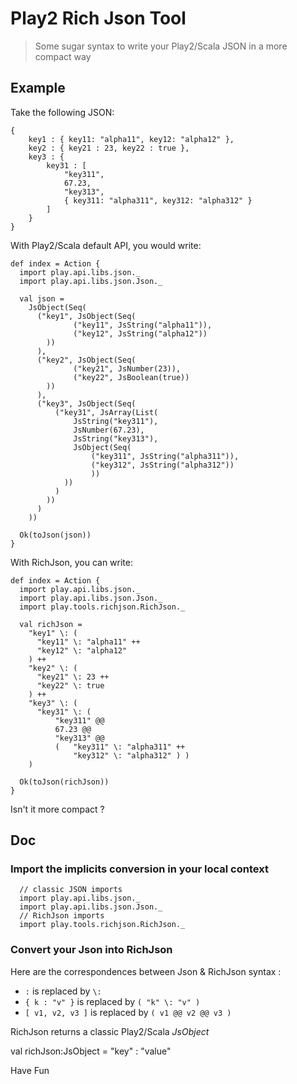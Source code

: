 # Play2 Rich Json Tool

> Some sugar syntax to write your Play2/Scala JSON in a more compact way 

## Example

Take the following JSON:

    {
    	key1 : { key11: "alpha11", key12: "alpha12" },
    	key2 : { key21 : 23, key22 : true },
    	key3 : {
    		key31 : [
    			"key311",
    			67.23,
    			"key313",
    			{ key311: "alpha311", key312: "alpha312" }	
    		]
    	} 
    }


With Play2/Scala default API, you would write: 

    def index = Action {
      import play.api.libs.json._
      import play.api.libs.json.Json._

      val json = 
        JsObject(Seq(
          ("key1", JsObject(Seq(
        		  ("key11", JsString("alpha11")),
        		  ("key12", JsString("alpha12"))
          	))
          ),
          ("key2", JsObject(Seq(
        		  ("key21", JsNumber(23)),
        		  ("key22", JsBoolean(true))
          	))
          ),
          ("key3", JsObject(Seq(
              ("key31", JsArray(List(
                  JsString("key311"), 
                  JsNumber(67.23),
                  JsString("key313"),
                  JsObject(Seq(
                      ("key311", JsString("alpha311")),
                      ("key312", JsString("alpha312"))
                      ))
                ))
              )
            ))  
          )
        ))
        
      Ok(toJson(json))
    }

With RichJson, you can write: 

    def index = Action {
      import play.api.libs.json._
      import play.api.libs.json.Json._
      import play.tools.richjson.RichJson._

      val richJson = 
        "key1" \: ( 
          "key11" \: "alpha11" ++ 
          "key12" \: "alpha12"
        ) ++ 
        "key2" \: (
          "key21" \: 23 ++
          "key22" \: true
        ) ++
        "key3" \: (
          "key31" \: ( 
              "key311" @@ 
              67.23 @@ 
              "key313" @@ 
              (   "key311" \: "alpha311" ++ 
                  "key312" \: "alpha312" ) )
        )
        
      Ok(toJson(richJson))
    }    

Isn't it more compact ?


## Doc

### Import the implicits conversion in your local context

      // classic JSON imports
      import play.api.libs.json._
      import play.api.libs.json.Json._
      // RichJson imports
      import play.tools.richjson.RichJson._

### Convert your Json into RichJson

Here are the correspondences between Json & RichJson syntax :

* `:` is replaced by `\:`
* `{ k : "v" }` is replaced by `( "k" \: "v" )`
* `[ v1, v2, v3 ]` is replaced by `( v1 @@ v2 @@ v3 )`

RichJson returns a classic Play2/Scala _JsObject_

val richJson:JsObject = "key" \: "value"


Have Fun
